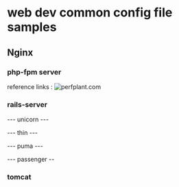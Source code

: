 # web dev common config file samples
## Nginx
### php-fpm server
  reference links :
  ![perfplant.com](http://calendar.perfplanet.com/2012/using-nginx-php-fpmapc-and-varnish-to-make-wordpress-websites-fly/)  
### rails-server
  --- unicorn ---

  --- thin ---

  --- puma ---

  --- passenger --

### tomcat 
